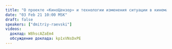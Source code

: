 ```yaml
---
title: "О проекте «КиноЦензор» и технологии изменения ситуации в кинематографе"
date: "03 Feb 21 10:00 MSK"
draft: false
speakers: ["dmitriy-raevski"] 
videos:
  доклад: W8hscAZaEm4
  обсуждение доклада: kp1xVNsDxPE
--- 
```

